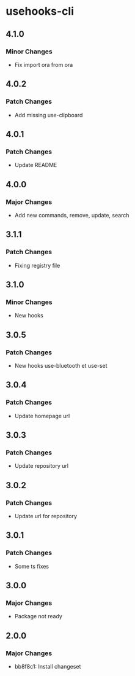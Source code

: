 # usehooks-cli

## 4.1.0

### Minor Changes

- Fix import ora from ora

## 4.0.2

### Patch Changes

- Add missing use-clipboard

## 4.0.1

### Patch Changes

- Update README

## 4.0.0

### Major Changes

- Add new commands, remove, update, search

## 3.1.1

### Patch Changes

- Fixing registry file

## 3.1.0

### Minor Changes

- New hooks

## 3.0.5

### Patch Changes

- New hooks use-bluetooth et use-set

## 3.0.4

### Patch Changes

- Update homepage url

## 3.0.3

### Patch Changes

- Update repository url

## 3.0.2

### Patch Changes

- Update url for repository

## 3.0.1

### Patch Changes

- Some ts fixes

## 3.0.0

### Major Changes

- Package not ready

## 2.0.0

### Major Changes

- bb8f8c1: Install changeset
